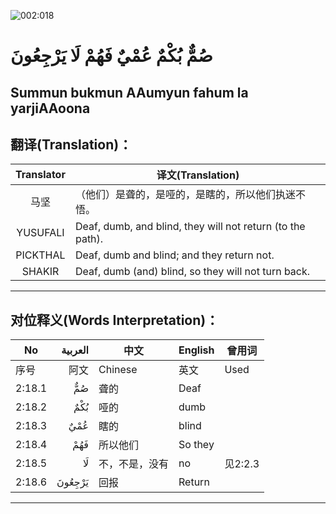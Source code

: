 ![002:018](http://upload-images.jianshu.io/upload_images/4780036-3d53c0e226223b06.gif?imageMogr2/auto-orient/strip)

#  صُمٌّ بُكْمٌ عُمْيٌ فَهُمْ لَا يَرْجِعُونَ 

## Summun bukmun AAumyun fahum la yarjiAAoona

## 翻译(Translation)：

| Translator | 译文(Translation)                                          |
| :--------: | ---------------------------------------------------------- |
|    马坚    | （他们）是聋的，是哑的，是瞎的，所以他们执迷不悟。         |
|  YUSUFALI  | Deaf, dumb, and blind, they will not return (to the path). |
|  PICKTHAL  | Deaf, dumb and blind; and they return not.                 |
|   SHAKIR   | Deaf, dumb (and) blind, so they will not turn back.        |

---

## 对位释义(Words Interpretation)：

| No     | العربية | 中文           | English       | 曾用词  |
| ------ | ------:| -------------- | ------------- | ------- |
| 序号   |    阿文 | Chinese        | 英文          | Used |
| 2:18.1 | صُمٌّ | 聋的           | Deaf          |         |
| 2:18.2 | بُكْمٌ | 哑的           | dumb          |         |
| 2:18.3 | عُمْيٌ | 瞎的           | blind         |         |
| 2:18.4 | فَهُمْ | 所以他们 | So they |         |
| 2:18.5 |   لَا | 不，不是，没有 | no            | 见2:2.3 |
| 2:18.6 | يَرْجِعُونَ | 回报           | Return        |         |

---
